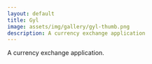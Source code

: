 ```yaml
---
layout: default
title: Gyl
image: assets/img/gallery/gyl-thumb.png
description: A currency exchange application
---
```

A currency exchange application.
